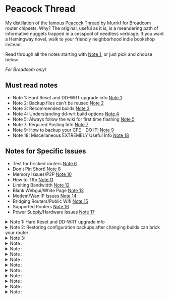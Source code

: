 # Peacock Thread

My distillation of the famous [Peacock Thread](https://forum.dd-wrt.com/phpBB2/viewtopic.php?t=51486) by Murrkf for Broadcom router chipsets. Why? The original, useful as it is, is a meandering path of informative nuggets trapped in a cesspool of needless verbiage. If you want a Hemingway novel, walk to your friendly neighborhood indie bookshop instead.

Read through all the notes starting with [Note 1](), or just pick and choose below.

*For Broadcom only!*

## Must read notes

  * Note 1: Hard Reset and DD-WRT upgrade info [Note 1](#note1)
  * Note 2: Backup files can't be reused [Note 2](#note2)
  * Note 3: Recommended builds [Note 3](#note3)
  * Note 4: Understanding dd-wrt build options [Note 4](#note4)
  * Note 5: Always follow the wiki for first time flashing [Note 5](#note5)
  * Note 7: Required Posting Info [Note 7](#note7)
  * Note 9: How to backup your CFE - DO IT! [Note 9](#note9)
  * Note 18: Miscellaneous EXTREMELY Useful Info [Note 18](#note18)

## Notes for Specific Issues
  
  * Test for bricked routers [Note 6](#note1)
  * Don't Pin Short! [Note 8](#note8)
  * Memory Issues/P2P [Note 10](#note10)
  * How to Tftp [Note 11](#note11)
  * Limiting Bandwidth [Note 12](#note12)
  * Blank Webgui/White Page [Note 13](#note13)
  * Modem/Wan IP Issues [Note 14](#note14)
  * Bridging Routers/Public Wifi [Note 15](#note15)
  * Supported Routers [Note 16](#note16)
  * Power Supply/Hardware Issues [Note 17](#note17)

<details>
  <summary> Note 1: Hard Reset and DD-WRT upgrade info <a name="note1"></a> </summary>
  
  ## Hard resets
  
  [Hard reset / 30-30-30 reset page](https://forum.dd-wrt.com/wiki/index.php/Hard_reset_or_30/30/30)
  
  Hard resets will not remove dd-wrt from your router. Hard resets usually do not work with stock firmware.
  
  Router-specific notes:
  * Linksys EA Series: **do not do this process**. Use the factory reset option instead. It has NVRAM storage that holds important information which cannot be erased. If the router has already been through a hard reset, see [Robb's instructions on how to fix it](http://www.dd-wrt.com/phpBB2/viewtopic.php?p=920100#920100).
  * Linksys WRT54GS [v1.1](http://dd-wrt.com/wiki/index.php/Linksys_WRT54GS_v1.1), [v2.0](http://dd-wrt.com/wiki/index.php/Linksys_WRT54GS_v2.0), and [v2.1](http://dd-wrt.com/wiki/index.php/Linksys_WRT54GS_v2.1) models can brick after a hard reset. See [this thread and the solution in Vulcan's post](http://www.dd-wrt.com/phpBB2/viewtopic.php?t=45024).
  * [Linksys WRT320N](https://wiki.dd-wrt.com/wiki/index.php/Linksys_WRT320N_v1.0) has a faulty reset button. See [this post about using the WPS button to erase nvram](http://www.dd-wrt.com/phpBB2/viewtopic.php?t=63004).
  * [Asus RT-N16](https://wiki.dd-wrt.com/wiki/index.php/Asus_RT-N16): the reset button puts it into firmware restore mode. See the [RT-N16 wiki](https://wiki.dd-wrt.com/wiki/index.php/Asus_RT-N16#Install_DD-WRT_from_Factory_Firmware) for how to reset this router.
  * Otherwise, perform a hard reset _before_ and _after_ changing DD-WRT versions.

  After doing a hard reset after DD-WRT is installed, if the newly DD-WRTized router doesn't force you to enter an initial password when you try to login to the router at 192.168.1.1 (for DD-WRT builds newer than 9707 from June 14, 2008), you haven't done the hard reset properly. Failing to do a hard reset properly and waiting after flashing are the two most common errors that lead to unnecessary DD-WRT pain. This step clears information the original router has written to the NVRAM. If any of the old information is present with the new DD-WRT firmware, it may not operate properly. Don't cut corners. Doing it before you upgrade can be very important; a hard reset is not just for after upgrades.
  
  ## Upgrading an existing DD-WRT installation
  
  Once DD-WRT is installed, follow these general steps for upgrading DD-WRT:
  
  1. Set your computer to a unique static IP on the subnet the router is on. Disable all firewalls and security. Disable wireless on your computer and connect the router connected _only_ to the computer flashing the firmware by an Ethernet cable.
  1. Perform a hard reset. Wait. Check for the new password page and change the password.
  1. Use the DD-WRT upgrade page to flash the firmware, unless it is a Belkin router (use tftp.exe to flash Belkins).
  1. Wait _at least three minutes_. Lights should return to normal. Impatience is how many routers get bricked.
    * After flashing firmware but _before_ the hard reset, the router is writing some NVRAM settings. **_Wait for this process to finish before doing anything, including a hard reset._** Usually the WLAN light illuminates when this is finished, and it can take several minutes. Have a frosty beverage of your choice. Some prefer beer, some wine, some whiskey. Many abstain, but frankly if you're putzing with flashing router firmware you probably need to relax a little at this point. Go outside, appreciate the world.
  1. Power cycle the router (unplug the cord, count to 30, and plug it back in). 
    * Some routers need special handling (e.g. the Asus RT-N16 30/30/30 reset method uses the WPS button instead of the Restore button -- see your router model's DD-WRT wiki page).
  1. Wait for the lights to return to normal, usually about 2 minutes.
  1. Perform a hard reset again. Wait. Check for the password page and set the password. 
  1. Finally reconfigure your settings manually.
  1. Once configured set your computer back to automatic IP and DNS. 
  
  If you have flashed a correct build (see Note 4) the proper way and the router looks like it is running the same firmware as before, clear the browser cache.
  
</details>

<details>
  <summary> Note 2: Restoring configuration backups after changing builds can brick your router
 <a name="note2"></a> </summary>

  * Do not try to upload old configuration files from one build on another version.
  * Delete your old configuration files once you are sure the newer firmware is stable. They are useless.
  * Do not use backup configuration files from one router model on another router model.
  * Do not use old config files _if_ you are having any problems; you could reintroduce the problem. 

  When upgrading, you do have to re-enter your settings again. You might see new options, or some options you missed earlier. Try Imacros for Firefox to automate the process if needed, or read about [some scripts that can be used to restore some parts of the nvram](http://www.dd-wrt.com/phpBB2/viewtopic.php?t=44324).
  
</details>

<details>
  <summary> Note 3: <a name="note3"></a> </summary>

</details>

<details>
  <summary> Note : <a name="note"></a> </summary>

</details>

<details>
  <summary> Note : <a name="note"></a> </summary>

</details>

<details>
  <summary> Note : <a name="note"></a> </summary>

</details>

<details>
  <summary> Note : <a name="note"></a> </summary>

</details>

<details>
  <summary> Note : <a name="note"></a> </summary>

</details>

<details>
  <summary> Note : <a name="note"></a> </summary>

</details>

<details>
  <summary> Note : <a name="note"></a> </summary>

</details>

<details>
  <summary> Note : <a name="note"></a> </summary>

</details>

<details>
  <summary> Note : <a name="note"></a> </summary>

</details>

<details>
  <summary> Note : <a name="note"></a> </summary>

</details>

